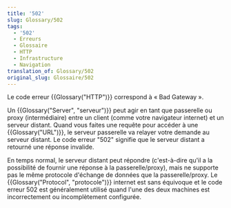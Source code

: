 ```yaml
---
title: '502'
slug: Glossary/502
tags:
  - '502'
  - Erreurs
  - Glossaire
  - HTTP
  - Infrastructure
  - Navigation
translation_of: Glossary/502
original_slug: Glossaire/502
---
```

Le code erreur {{Glossary("HTTP")}} correspond à « Bad Gateway ».

Un {{Glossary("Server", "serveur")}} peut agir en tant que passerelle ou proxy (intermédiaire) entre un client (comme votre navigateur internet) et un serveur distant. Quand vous faites une requête pour accéder à une {{Glossary("URL")}}, le serveur passerelle va relayer votre demande au serveur distant. Le code erreur "502" signifie que le serveur distant a retourné une réponse invalide.

En temps normal, le serveur distant peut répondre (c'est-à-dire qu'il a la possibilité de fournir une réponse à la passerelle/proxy), mais ne supporte pas le même protocole d'échange de données que la passerelle/proxy. Le {{Glossary("Protocol", "protocole")}} internet est sans équivoque et le code erreur 502 est généralement utilisé quand l'une des deux machines est incorrectement ou incomplètement configurée.

